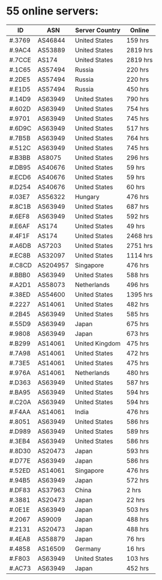 # 55 online servers:

| ID | ASN | Server Country | Online |
| ------ | ------ | ------ | ------ |
| #.3769 | AS46844 | United States | 159 hrs |
| #.9AC4 | AS53889 | United States | 2819 hrs |
| #.7CCE | AS174 | United States | 2819 hrs |
| #.1C65 | AS57494 | Russia | 220 hrs |
| #.2DE5 | AS57494 | Russia | 220 hrs |
| #.E1D5 | AS57494 | Russia | 450 hrs |
| #.14D9 | AS63949 | United States | 790 hrs |
| #.602D | AS63949 | United States | 754 hrs |
| #.9701 | AS63949 | United States | 745 hrs |
| #.6D9C | AS63949 | United States | 517 hrs |
| #.7B5B | AS63949 | United States | 764 hrs |
| #.512C | AS63949 | United States | 745 hrs |
| #.B3BB | AS8075 | United States | 296 hrs |
| #.DB95 | AS40676 | United States | 59 hrs |
| #.ECD6 | AS40676 | United States | 59 hrs |
| #.D254 | AS40676 | United States | 60 hrs |
| #.03E7 | AS56322 | Hungary | 476 hrs |
| #.8C1B | AS63949 | United States | 687 hrs |
| #.6EF8 | AS63949 | United States | 592 hrs |
| #.E6AF | AS174 | United States | 49 hrs |
| #.4F1F | AS174 | United States | 2468 hrs |
| #.A6DB | AS7203 | United States | 2751 hrs |
| #.EC8B | AS32097 | United States | 1114 hrs |
| #.C8CD | AS204957 | Singapore | 476 hrs |
| #.BBB0 | AS63949 | United States | 588 hrs |
| #.A2D1 | AS58073 | Netherlands | 496 hrs |
| #.38ED | AS54600 | United States | 1395 hrs |
| #.2227 | AS14061 | United States | 482 hrs |
| #.2B45 | AS63949 | United States | 585 hrs |
| #.55D9 | AS63949 | Japan | 675 hrs |
| #.9808 | AS63949 | Japan | 673 hrs |
| #.B299 | AS14061 | United Kingdom | 475 hrs |
| #.7A98 | AS14061 | United States | 472 hrs |
| #.73E5 | AS14061 | United States | 475 hrs |
| #.976A | AS14061 | Netherlands | 480 hrs |
| #.D363 | AS63949 | United States | 587 hrs |
| #.BA95 | AS63949 | United States | 594 hrs |
| #.C20A | AS63949 | United States | 594 hrs |
| #.F4AA | AS14061 | India | 476 hrs |
| #.8051 | AS63949 | United States | 586 hrs |
| #.D989 | AS63949 | United States | 589 hrs |
| #.3EB4 | AS63949 | United States | 586 hrs |
| #.8D30 | AS20473 | Japan | 593 hrs |
| #.D77E | AS63949 | Japan | 586 hrs |
| #.52ED | AS14061 | Singapore | 476 hrs |
| #.94B5 | AS63949 | Japan | 572 hrs |
| #.DF83 | AS37963 | China | 2 hrs |
| #.3881 | AS20473 | Japan | 22 hrs |
| #.0E1E | AS63949 | Japan | 503 hrs |
| #.2067 | AS9009 | Japan | 488 hrs |
| #.2131 | AS20473 | Japan | 488 hrs |
| #.4EA8 | AS58879 | Japan | 76 hrs |
| #.4858 | AS16509 | Germany | 16 hrs |
| #.F803 | AS63949 | United States | 103 hrs |
| #.AC73 | AS63949 | Japan | 452 hrs |

